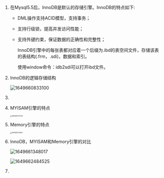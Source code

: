 1. 在Mysql5.5后，InnoDB是默认的存储引擎。InnoDB的特点如下:

   - DML操作支持ACID模型，支持事务；

   - 支持行级锁，提高并发访问性能；

   - 支持外键约束，保证数据的正确性和完整性；

     InnoDB引擎中的每张表都对应着一个后缀为.ibd的表空间文件，存储该表的表结构(.frm，.sdi)，数据和索引。

     使用window命令：idb2sdi可以打开ibd文件。

2. InnoDB的逻辑存储结构

   ![1649660833100](C:\Users\htx\AppData\Roaming\Typora\typora-user-images\1649660833100.png)

3. 

   

4. MYISAM引擎的特点

   <img src="C:\Users\htx\AppData\Roaming\Typora\typora-user-images\1649661037345.png" alt="1649661037345" style="zoom: 33%; margin-left: 0px;" />

5. Memory引擎的特点

   <img src="C:\Users\htx\AppData\Roaming\Typora\typora-user-images\1649661214824.png" alt="1649661214824" style="zoom:33%;margin-left:0" />

6. InnoDB，MYISAM和Memory引擎的对比

   ![1649661348017](C:\Users\htx\AppData\Roaming\Typora\typora-user-images\1649661348017.png)

   ![1649662484525](C:\Users\htx\AppData\Roaming\Typora\typora-user-images\1649662484525.png)

7. 

   







